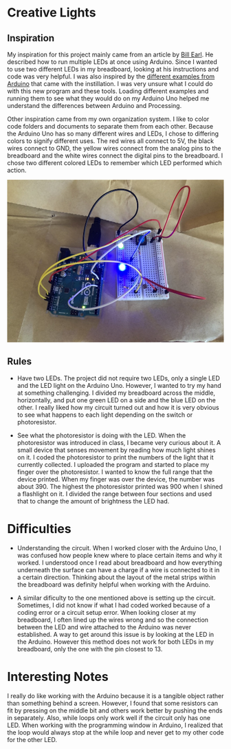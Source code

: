 # Creative Lights

## **Inspiration**

My inspiration for this project mainly came from an article by [Bill Earl](https://learn.adafruit.com/multi-tasking-the-arduino-part-1?view=all). He described how to run multiple LEDs at once using Arduino. Since I wanted to use two different LEDs in my breadboard, looking at his instructions and code was very helpful. I was also inspired by the [different examples from Arduino](https://www.arduino.cc/en/Tutorial/BuiltInExamples) that came with the instillation. I was very unsure what I could do with this new program and these tools. Loading different examples and running them to see what they would do on my Arduino Uno helped me understand the differences between Arduino and Processing. 

Other inspiration came from my own organization system. I like to color code folders and documents to separate them from each other. Because the Arduino Uno has so many different wires and LEDs, I chose to differing colors to signify different uses. The red wires all connect to 5V, the black wires connect to GND, the yellow wires connect from the analog pins to the breadboard and the white wires connect the digital pins to the breadboard. I chose two different colored LEDs to remember which LED performed which action. 

![](https://github.com/Megan-J/IntroductionToInteractiveMedia/blob/master/July%2022/Birds-eye%20view.JPG)

## **Rules**

* Have two LEDs. The project did not require two LEDs, only a single LED and the LED light on the Arduino Uno. However, I wanted to try my hand at something challenging. I divided my breadboard across the middle, horizontally, and put one green LED on a side and the blue LED on the other. I really liked how my circuit turned out and how it is very obvious to see what happens to each light depending on the switch or photoresistor. 

* See what the photoresistor is doing with the LED. When the photoresistor was introduced in class, I became very curious about it. A small device that senses movement by reading how much light shines on it. I coded the photoresistor to print the numbers of the light that it currently collected. I uploaded the program and started to place my finger over the photoresistor. I wanted to know the full range that the device printed. When my finger was over the device, the number was about 390. The highest the photoresistor printed was 900 when I shined a flashlight on it. I divided the range between four sections and used that to change the amount of brightness the LED had. 

# **Difficulties**

* Understanding the circuit. When I worked closer with the Arduino Uno, I was confused how people knew where to place certain items and why it worked. I understood once I read about breadboard and how everything underneath the surface can have a charge if a wire is connected to it in a certain direction. Thinking about the layout of the metal strips within the breadboard was definity helpful when working with the Arduino. 

* A similar dificulty to the one mentioned above is setting up the circuit. Sometimes, I did not know if what I had coded worked because of a coding error or a circuit setup error. When looking closer at my breadboard, I often lined up the wires wrong and so the connection between the LED and wire attached to the Arduino was never established. A way to get around this issue is by looking at the LED in the Arduino. However this method does not work for both LEDs in my breadboard, only the one with the pin closest to 13. 

# **Interesting Notes**

I really do like working with the Arduino because it is a tangible object rather than something behind a screen. However, I found that some resistors can fit by pressing on the middle bit and others work better by pushing the ends in separately. Also, while loops only work well if the circuit only has one LED. When working with the programming window in Arduino, I realized that the loop would always stop at the while loop and never get to my other code for the other LED.  
